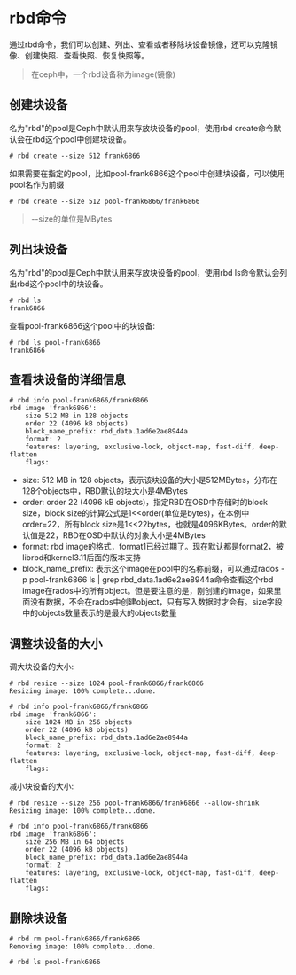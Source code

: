 # rbd命令
通过rbd命令，我们可以创建、列出、查看或者移除块设备镜像，还可以克隆镜像、创建快照、查看快照、恢复快照等。

> 在ceph中，一个rbd设备称为image(镜像)

## 创建块设备
名为"rbd"的pool是Ceph中默认用来存放块设备的pool，使用rbd create命令默认会在rbd这个pool中创建块设备。  

```
# rbd create --size 512 frank6866
```

如果需要在指定的pool，比如pool-frank6866这个pool中创建块设备，可以使用pool名作为前缀

```
# rbd create --size 512 pool-frank6866/frank6866
```


> --size的单位是MBytes

## 列出块设备
名为"rbd"的pool是Ceph中默认用来存放块设备的pool，使用rbd ls命令默认会列出rbd这个pool中的块设备。  

```
# rbd ls
frank6866
```


查看pool-frank6866这个pool中的块设备:  

```
# rbd ls pool-frank6866
frank6866
```


## 查看块设备的详细信息
```
# rbd info pool-frank6866/frank6866
rbd image 'frank6866':
	size 512 MB in 128 objects
	order 22 (4096 kB objects)
	block_name_prefix: rbd_data.1ad6e2ae8944a
	format: 2
	features: layering, exclusive-lock, object-map, fast-diff, deep-flatten
	flags:
```

* size: 512 MB in 128 objects，表示该块设备的大小是512MBytes，分布在128个objects中，RBD默认的块大小是4MBytes
* order: order 22 (4096 kB objects)，指定RBD在OSD中存储时的block size，block size的计算公式是1<<order(单位是bytes)，在本例中order=22，所有block size是1<<22bytes，也就是4096KBytes。order的默认值是22，RBD在OSD中默认的对象大小是4MBytes
* format: rbd image的格式，format1已经过期了。现在默认都是format2，被librbd和kernel3.11后面的版本支持
* block_name_prefix: 表示这个image在pool中的名称前缀，可以通过rados -p pool-frank6866 ls | grep rbd_data.1ad6e2ae8944a命令查看这个rbd image在rados中的所有object。但是要注意的是，刚创建的image，如果里面没有数据，不会在rados中创建object，只有写入数据时才会有。size字段中的objects数量表示的是最大的objects数量

## 调整块设备的大小
调大块设备的大小:  

```
# rbd resize --size 1024 pool-frank6866/frank6866
Resizing image: 100% complete...done.

# rbd info pool-frank6866/frank6866
rbd image 'frank6866':
	size 1024 MB in 256 objects
	order 22 (4096 kB objects)
	block_name_prefix: rbd_data.1ad6e2ae8944a
	format: 2
	features: layering, exclusive-lock, object-map, fast-diff, deep-flatten
	flags:
```


减小块设备的大小:  

```
# rbd resize --size 256 pool-frank6866/frank6866 --allow-shrink
Resizing image: 100% complete...done.

# rbd info pool-frank6866/frank6866
rbd image 'frank6866':
	size 256 MB in 64 objects
	order 22 (4096 kB objects)
	block_name_prefix: rbd_data.1ad6e2ae8944a
	format: 2
	features: layering, exclusive-lock, object-map, fast-diff, deep-flatten
	flags:
```	
	
## 删除块设备
```
# rbd rm pool-frank6866/frank6866
Removing image: 100% complete...done.

# rbd ls pool-frank6866
```


